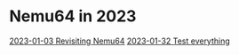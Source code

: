 # Nemu64 in 2023

[2023-01-03 Revisiting Nemu64](docs/01-intro.md)
[2023-01-32 Test everything](docs/02-test-everything.md)
